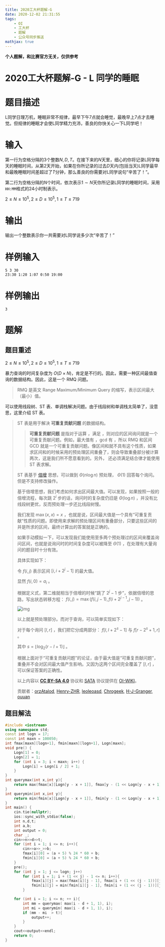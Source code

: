```yaml
---
title: 2020工大杯题解-G
date: 2020-12-02 21:31:55
tags:
	- OI 
	- 工大杯
	- 题解
	- 公众号同步推送
mathjax: true
---
```


**个人题解，和比赛官方无关，仅供参考**

# 2020工大杯题解-G - L 同学的睡眠

# 题目描述

L同学日理万机，睡眠非常不规律，最早下午7点就会睡觉，最晚早上7点才去睡觉。但规律的睡眠才会使L同学精力充沛，善良的你快关心一下L同学吧！

# 输入

第一行为空格分隔的3个整数$N,D,T$。在接下来的$N$天里，细心的你将记录L同学每天的睡眠时间，从第2天开始，如果在你所记录的过去$D$天内(包括当天)L同学最早和最晚睡眠时间差超过了$T$分钟，那么善良的你需要对L同学说句“辛苦了！”。

第二行为空格分隔的$N$个时间，依次表示$1\sim
N$天你所记录L同学的睡眠时间，采用`HH:MM`格式的24小时制表示。

$2\le N \le 10^5,  2 \le D \le 10^5, 1 \le T \le 719$

# 输出

输出一个整数表示你一共需要对L同学说多少次“辛苦了！”

# 样例输入

```
5 3 30
23:30 1:20 1:07 0:50 19:00
```

# 样例输出

```
3
```

# 题解

## 题目重述

$2\le N \le 10^5,  2 \le D \le 10^5, 1 \le T \le 719$ 

暴力查询的时间复杂度为 $O(D \times N)$，肯定是不行的。因此，需要一种区间最值查询的数据结构。因此，这是一个 RMQ 问题。

> RMQ 是英文 Range Maximum/Minimum Query 的缩写，表示区间最大（最小）值。

可以使用线段树、ST 表、单调栈解决问题。由于线段树和单调栈太简单了，没意思，这里介绍 ST 表。

> ST 表是用于解决 **可重复贡献问题** 的数据结构。
>
> > **可重复贡献问题** 是指对于运算 ，满足 ，则对应的区间询问就是一个可重复贡献问题。例如，最大值有 ，gcd 有 ，所以 RMQ 和区间 GCD 就是一个可重复贡献问题。像区间和就不具有这个性质，如果求区间和的时候采用的预处理区间重叠了，则会导致重叠部分被计算两次，这是我们所不愿意看到的。另外， 还必须满足结合律才能使用 ST 表求解。
>
> ST 表基于 [倍增](../basic/binary-lifting.md) 思想，可以做到 $\Theta(n\log n)$ 预处理， $\Theta(1)$ 回答每个询问。但是不支持修改操作。
>
> 基于倍增思想，我们考虑如何求出区间最大值。可以发现，如果按照一般的倍增流程，每次跳 $2^i$ 步的话，询问时的复杂度仍旧是 $\Theta(\log n)$ ，并没有比线段树更优，反而预处理一步还比线段树慢。
>
> 我们发现 $\max(x,x)=x$ ，也就是说，区间最大值是一个具有“可重复贡献”性质的问题。即使用来求解的预处理区间有重叠部分，只要这些区间的并是所求的区间，最终计算出的答案就是正确的。
>
> 如果手动模拟一下，可以发现我们能使用至多两个预处理过的区间来覆盖询问区间，也就是说询问时的时间复杂度可以被降至 $\Theta(1)$ ，在处理有大量询问的题目时十分有效。
>
> 具体实现如下：
>
> 令 $f(i,j)$ 表示区间 $[i,i+2^j-1]$ 的最大值。
>
> 显然 $f(i,0)=a_i$ 。
>
> 根据定义式，第二维就相当于倍增的时候“跳了 $2^j-1$ 步”，依据倍增的思路，写出状态转移方程： $f(i,j)=\max(f(i,j-1),f(i+2^{j-1},j-1))$ 。
>
> ![img](https://oi-wiki.org/ds/images/st1.png)
>
> 以上就是预处理部分。而对于查询，可以简单实现如下：
>
> 对于每个询问 $[l,r]$ ，我们把它分成两部分： $f[l,l+2^s-1]$ 与 $f[r-2^s+1,r]$ 。
>
> 其中 $s=\left\lfloor\log_2(r-l+1)\right\rfloor$ 。
>
> 根据上面对于“可重复贡献问题”的论证，由于最大值是“可重复贡献问题”，重叠并不会对区间最大值产生影响。又因为这两个区间完全覆盖了 $[l,r]$ ，可以保证答案的正确性。
>
> 以上内容以 **[CC BY-SA 4.0](https://creativecommons.org/licenses/by-sa/4.0/deed.zh)** 协议和 [SATA](https://github.com/zTrix/sata-license) 协议提供在 [OI-WIKI](https://oi-wiki.org/ds/sparse-table/)。
>
> 贡献者：[orzAtalod](https://github.com/orzAtalod), [Henry-ZHR](https://github.com/Henry-ZHR), [leoleoasd](https://github.com/leoleoasd), [Chrogeek](https://github.com/Chrogeek), [H-J-Granger](https://github.com/H-J-Granger), [ouuan](https://github.com/ouuan)

## 题目解法

```cpp
#include <iostream>
using namespace std;
const int logn = 17;
const int maxn = 100050;
int fmax[maxn][logn+1], fmin[maxn][logn+1], Logn[maxn];
void pre() {
    Logn[1] = 0;
    Logn[2] = 1;
    for (int i = 3; i < maxn; i++) {
        Logn[i] = Logn[i / 2] + 1;
    }
}
int querymax(int x,int y){
    return max(fmax[x][Logn[y - x + 1]], fmax[y - (1 << Logn[y - x + 1]) + 1][Logn[y - x + 1]]);
}
int querymin(int x,int y){
    return min(fmin[x][Logn[y - x + 1]], fmin[y - (1 << Logn[y - x + 1]) + 1][Logn[y - x + 1]]);
}
int main() {
    cin.tie(nullptr);
    ios::sync_with_stdio(false);
    int n,d,t;
    int a,b;
    int output = 0;
    char _;
    cin>>n>>d>>t;
    for (int i = 1; i <= n; i++){
        cin>>a>>_>>b;
        fmax[i][0] = (a + 5) % 24 * 60 + b;
        fmin[i][0] = (a + 5) % 24 * 60 + b;
    }
    pre();
    for (int j = 1; j <= logn; j++)
        for (int i = 1; i + (1 << j) - 1 <= n; i++){
            fmax[i][j] = max(fmax[i][j - 1], fmax[i + (1 << (j - 1))][j - 1]);
            fmin[i][j] = min(fmin[i][j - 1], fmin[i + (1 << (j - 1))][j - 1]);
        }

    for (int i = 1; i <= n; ++ i){
        int mm = querymax( max(i - d + 1, 1), i);
        int mi = querymin( max(i - d + 1, 1), i);
        if (mm - mi  > t){
            output++;
        }
    }
    cout<<output<<endl;
    return 0;
}
```

